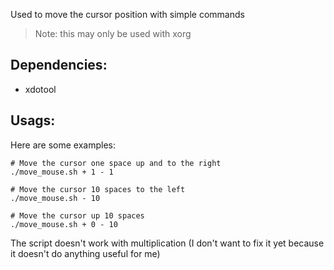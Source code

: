 Used to move the cursor position with simple commands
> Note: this may only be used with xorg

## Dependencies:
- xdotool

## Usags:

Here are some examples:

```shell
# Move the cursor one space up and to the right
./move_mouse.sh + 1 - 1

# Move the cursor 10 spaces to the left
./move_mouse.sh - 10

# Move the cursor up 10 spaces
./move_mouse.sh + 0 - 10
```

The script doesn't work with multiplication (I don't want to fix it yet because it doesn't do anything useful for me)
